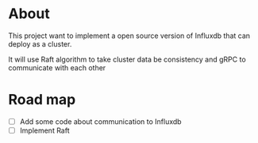 # About 

This project want to implement a open source version of Influxdb that can deploy as a cluster.

It will use Raft algorithm to take cluster data be consistency and gRPC to communicate with each other

# Road map

- [ ] Add some code about communication to Influxdb
- [ ] Implement Raft